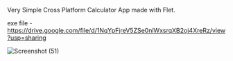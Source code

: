 Very Simple Cross Platform Calculator App made with Flet.

exe file - https://drive.google.com/file/d/1NqYpFjreV5ZSe0nlWxsrqXB2oj4XreRz/view?usp=sharing


![Screenshot (51)](https://user-images.githubusercontent.com/78295593/204595100-9911ace0-9526-47cd-b76a-5c5b796a8237.png)
